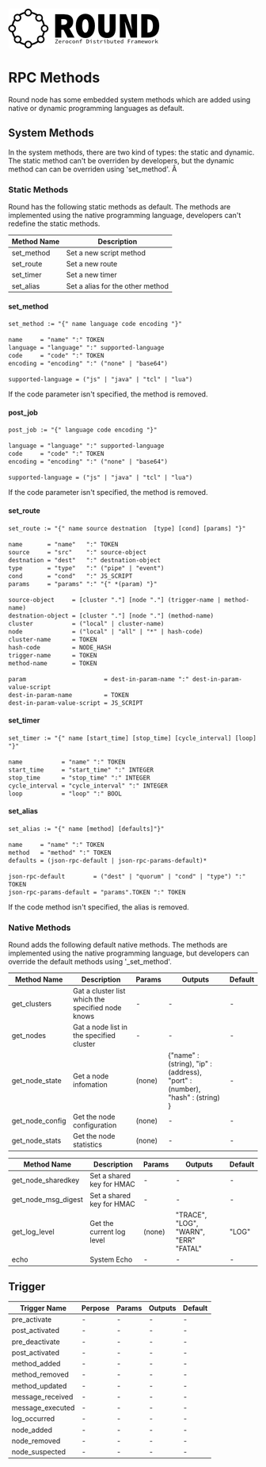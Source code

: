 ![round_logo](./img/round_logo.png)

# RPC Methods

Round node has some embedded system methods which are added using native or dynamic programming languages as default.

## System Methods

In the system methods, there are two kind of types: the static and dynamic. The static method can't be overriden by developers, but the dynamic method can can be overriden using 'set_method'.
Â
### Static Methods

Round has the following static methods as default. The methods are implemented using the native programming language, developers can't redefine the static methods.

| Method Name | Description |
| --- | --- |
| set_method | Set a new script method |
| set_route | Set a new route |
| set_timer | Set a new timer |
| set_alias | Set a alias for the other method |

#### set_method

```
set_method := "{" name language code encoding "}"

name     = "name" ":" TOKEN
language = "language" ":" supported-language
code     = "code" ":" TOKEN
encoding = "encoding" ":" ("none" | "base64")

supported-language = ("js" | "java" | "tcl" | "lua")
```

If the code parameter isn't specified, the method is removed.

#### post_job

```
post_job := "{" language code encoding "}"

language = "language" ":" supported-language
code     = "code" ":" TOKEN
encoding = "encoding" ":" ("none" | "base64")

supported-language = ("js" | "java" | "tcl" | "lua")
```

If the code parameter isn't specified, the method is removed.

#### set_route

```
set_route := "{" name source destnation  [type] [cond] [params] "}"

name       = "name"   ":" TOKEN
source     = "src"    ":" source-object
destnation = "dest"   ":" destnation-object
type       = "type"   ":" ("pipe" | "event")
cond       = "cond"   ":" JS_SCRIPT
params     = "params" ":" "{" *(param) "}"

source-object     = [cluster "."] [node "."] (trigger-name | method-name)
destnation-object = [cluster "."] [node "."] (method-name)
cluster           = ("local" | cluster-name)
node              = ("local" | "all" | "*" | hash-code)
cluster-name      = TOKEN
hash-code         = NODE_HASH
trigger-name      = TOKEN
method-name       = TOKEN

param                      = dest-in-param-name ":" dest-in-param-value-script
dest-in-param-name         = TOKEN
dest-in-param-value-script = JS_SCRIPT
```

#### set_timer

```
set_timer := "{" name [start_time] [stop_time] [cycle_interval] [loop] "}"

name           = "name" ":" TOKEN
start_time     = "start_time" ":" INTEGER
stop_time      = "stop_time" ":" INTEGER
cycle_interval = "cycle_interval" ":" INTEGER
loop           = "loop" ":" BOOL
```

#### set_alias

```
set_alias := "{" name [method] [defaults]"}"

name     = "name" ":" TOKEN
method   = "method" ":" TOKEN
defaults = (json-rpc-default | json-rpc-params-default)*

json-rpc-default        = ("dest" | "quorum" | "cond" | "type") ":" TOKEN
json-rpc-params-default = "params".TOKEN ":" TOKEN
```

If the code method isn't specified, the alias is removed.

### Native Methods

Round adds the following default native methods. The methods are implemented using the native programming language, but developers can override the default methods using '_set_method'.

| Method Name | Description | Params | Outputs | Default |
| --- | --- | --- | --- | --- |
| get_clusters | Gat a cluster list which the specified node knows | - | - | - |
| get_nodes | Gat a node list in the specified cluster | - | - | - |
| get_node_state | Get a node infomation | (none) | {"name" : (string), "ip" : (address), "port" : (number),  "hash" : (string) } | - |
| get_node_config | Get the node configuration | (none) | - | - |
| get_node_stats | Get the node statistics | (none) | - | - |


| Method Name | Description | Params | Outputs | Default |
| --- | --- | --- | --- | --- |
| get_node_sharedkey | Set a shared key for HMAC | - | - | - |
| get_node_msg_digest | Set a shared key for HMAC | - | - | - |
| get_log_level | Get the current log level | (none) | "TRACE", "LOG", "WARN", "ERR" "FATAL" | "LOG" |
| echo | System Echo | - | - | - |

## Trigger

| Trigger Name | Perpose | Params | Outputs | Default |
| --- | --- | --- | --- | --- |
| pre_activate | - | - | - | - |
| post_activated | - | - | - | - |
| pre_deactivate | - | - | - | - |
| post_activated | - | - | - | - |
| method_added | - | - | - | - |
| method_removed | - | - | - | - |
| method_updated | - | - | - | - |
| message_received | - | - | - | - |
| message_executed | - | - | - | - |
| log_occurred | - | - | - | - |
| node_added | - | - | - | - |
| node_removed | - | - | - | - |
| node_suspected | - | - | - | - |

